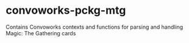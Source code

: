 # convoworks-pckg-mtg
Contains Convoworks contexts and functions for parsing and handling Magic: The Gathering cards
